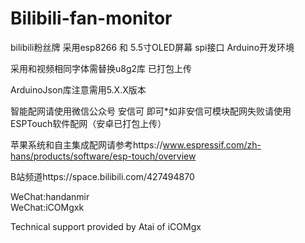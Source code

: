 # Bilibili-fan-monitor

bilibili粉丝牌
采用esp8266 和 5.5寸OLED屏幕 spi接口 Arduino开发环境

采用和视频相同字体需替换u8g2库 已打包上传

ArduinoJson库注意需用5.X.X版本

智能配网请使用微信公众号 安信可 即可*如非安信可模块配网失败请使用ESPTouch软件配网（安卓已打包上传）

苹果系统和自主集成配网请参考https://www.espressif.com/zh-hans/products/software/esp-touch/overview


B站频道https://space.bilibili.com/427494870

WeChat:handanmir  
WeChat:iCOMgxk

Technical support provided by Atai of iCOMgx

